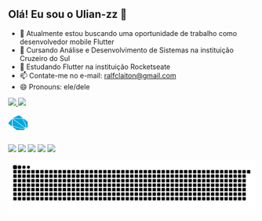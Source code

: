 ## Olá! Eu sou o Ulian-zz 👋

- 🔭 Atualmente estou buscando uma oportunidade de trabalho como desenvolvedor mobile Flutter
- 🌱 Cursando Análise e Desenvolvimento de Sistemas na instituição Cruzeiro do Sul
- 🌱 Estudando Flutter na instituição Rocketseate
- 📫 Contate-me no e-mail: ralfclaiton@gmail.com
- 😄 Pronouns: ele/dele

 <div>
  <a href="https://github.com/Ulian-zz">
  <img height="170em" src="https://github-readme-stats.vercel.app/api?username=Ulian-zz&show_icons=true&theme=merko&include_all_commits=true&count_private=true"/>
  <img height="170em" src="https://github-readme-stats.vercel.app/api/top-langs/?username=Ulian-zz&layout=compact&langs_count=7&theme=merko"/>
</div>
  
<div style="display: inline_block"><br>
  <img align="center" alt="Rafa-Js" height="30" width="40" src="https://raw.githubusercontent.com/devicons/devicon/master/icons/dart/dart-plain.svg">
</div>  
  
##
  
<div>
   <a href="https://instagram.com/ralfulian" target="_blank"><img src="https://img.shields.io/badge/-Instagram-%23E4405F?style=for-the-badge&logo=instagram&logoColor=white" target="_blank"></a>
  	<a href="https://www.twitch.tv/ralfitoulian" target="_blank"><img src="https://img.shields.io/badge/Twitch-9146FF?style=for-the-badge&logo=twitch&logoColor=white" target="_blank"></a>
  <a href="https://discord.gg/Ralfito#7130" target="_blank"><img src="https://img.shields.io/badge/Discord-7289DA?style=for-the-badge&logo=discord&logoColor=white" target="_blank"></a> 
   <a href = "mailto:ralfclaiton@gmail.com"><img src="https://img.shields.io/badge/Gmail-D14836?style=for-the-badge&logo=gmail&logoColor=white"></a>
   <a href="https://www.linkedin.com/in/ralf-ulian-8b3673107/" target="_blank"><img src="https://img.shields.io/badge/-LinkedIn-%230077B5?style=for-the-badge&logo=linkedin&logoColor=white" target="_blank"></a> 
</div>  
  
 ![Snake animation](https://github.com/Ulian-zz/Ulian-zz/blob/output/github-contribution-grid-snake.svg)  

